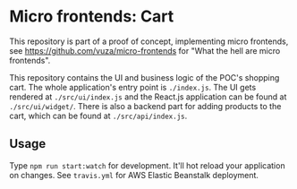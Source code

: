 # Micro frontends: Cart

This repository is part of a proof of concept, implementing micro frontends, see https://github.com/vuza/micro-frontends for "What the hell are micro frontends".

This repository contains the UI and business logic of the POC's shopping cart. The whole application's entry point is `./index.js`. The UI gets rendered at `./src/ui/index.js` and the React.js application can be found at `./src/ui/widget/`. There is also a backend part for adding products to the cart, which can be found at `./src/api/index.js`.

## Usage

Type `npm run start:watch` for development. It'll hot reload your application on changes. See `travis.yml` for AWS Elastic Beanstalk deployment.
